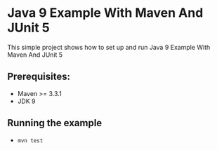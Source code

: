 # Java 9 Example With Maven And JUnit 5
This simple project shows how to set up and run Java 9 Example With Maven And JUnit 5


## Prerequisites:
* Maven >= 3.3.1
* JDK 9

## Running the example
* `mvn test`

[Java 9 Example With Maven And JUnit 5]:  https://howtoprogram.xyz/2017/09/23/java-9-maven-junit-5-example/
